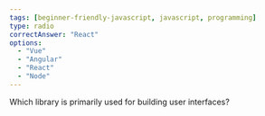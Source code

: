 ```yaml
---
tags: [beginner-friendly-javascript, javascript, programming]
type: radio
correctAnswer: "React"
options:
  - "Vue"
  - "Angular"
  - "React"
  - "Node"
---
```


Which library is primarily used for building user interfaces?

